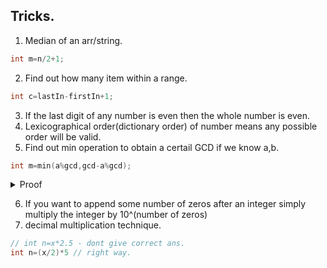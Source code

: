 ## Tricks.

1. Median of an arr/string.

```cpp
int m=n/2+1;
```

2. Find out how many item within a range.

```cpp
int c=lastIn-firstIn+1;
```

3. If the last digit of any number is even then the whole number is even.
4. Lexicographical order(dictionary order) of number means any possible order will be valid.
5. Find out min operation to obtain a certail GCD if we know a,b.

```cpp
int m=min(a%gcd,gcd-a%gcd);
```
<details>
<summary>Proof</summary>
Without loss of generality, assume a>b
 otherwise we can swap a
 and b
. We know that GCD(a,b)=GCD(a−b,b)
. Notice that no matter how many times we apply any operation, the value of a−b
 does not change. We can arbitrarily change the value of b
 to a multiple of a−b
 by applying the operations. In this way, we can achieve a GCD
 equal to a−b
. Now, since GCD(x,y)≤min(x,y)
 for any positive x
 and y
, GCD(a−b,b)
 can never exceed a−b
. So, we cannot achieve a higher GCD by any means.
To achieve the required GCD
, we need to make b
a multiple of g=a−b
using as few operations as possible. There are two ways to do so −
decrease b
to the largest multiple of g
less than or equal to b
or increase b
to the smallest multiple of g
greater than b
. The number of operations required to do so are bmodg
and g−bmodg
respectively. We will obviously choose the minimum of the two. Also notice that amodg=bmodg
since a=b+g
. So, it doesn't matter if we use either a
or b
to determine the minimum number of operations.
 </details>
 
 6. If you want to append some number of zeros after an integer simply multiply the integer by 10^(number of zeros)
 7. decimal multiplication technique.
```cpp
// int n=x*2.5 - dont give correct ans.
int n=(x/2)*5 // right way.
```
